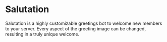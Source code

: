 # Salutation
 Salutation is a highly customizable greetings bot to welcome new members to your server. Every aspect of the greeting image can be changed, resulting in a truly unique welcome.
